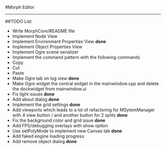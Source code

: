 #Morph Editor

************************

##TODO List

- Write MorphCore/README file
- Implement Node View
- Implement Environment Properties View __done__
- Implement Object Properties View 
- Implement Ogre scene serializer
- Implement the command pattern with the following commands
 - Copy
 - Cut
 - Paste
- Make Ogre tab on log view __done__
- Make Ogre widget the central widget in the mainwindow.cpp and delete the dockwidget from mainwindow.ui
- Fix light issues __done__
- Add about dialog __done__
- Implement the grid settings __done__
- Add viewports which leads to a lot of refactoring for MSytemManager with 4 view button / and another button for 2 splits __done__
 - Fix the background color and grid issue __done__
- Add FPS/debugging overlays with show option
- Use setPolyMode to implement new Canvas tab __done__
- Add faked engine loading progress
- Add remove object dialog __done__

